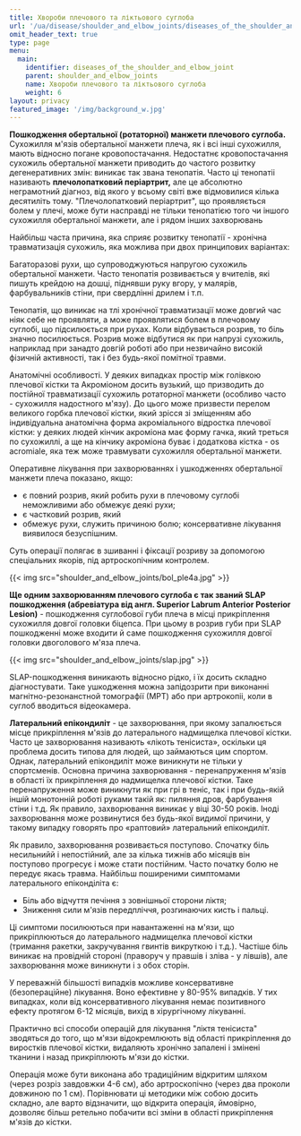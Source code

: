 ```yaml
---
title: Хвороби плечового та ліктьового суглоба
url: '/ua/disease/shoulder_and_elbow_joints/diseases_of_the_shoulder_and_elbow_joint'
omit_header_text: true
type: page
menu:
  main:
    identifier: diseases_of_the_shoulder_and_elbow_joint
    parent: shoulder_and_elbow_joints
    name: Хвороби плечового та ліктьового суглоба
    weight: 6
layout: privacy
featured_image: '/img/background_w.jpg'
---
```


**Пошкодження обертальної (ротаторної) манжети плечового суглоба.** Сухожилля м'язів обертальної манжети плеча, як і всі
інші сухожилля, мають відносно погане кровопостачання. Недостатнє кровопостачання сухожиль обертальної манжети приводить
до частого розвитку дегенеративних змін: виникає так звана тенопатія. Часто ці тенопатіі називають **плечолопатковий
періартрит,** але це абсолютно неграмотний діагноз, від якого у всьому світі вже відмовилися кілька десятиліть тому.
"Плечолопатковий періартрит", що проявляється болем у плечі, може бути насправді не тільки тенопатією того чи іншого
сухожилля обертальної манжети, але і рядом інших захворювань

Найбільш часта причина, яка сприяє розвитку тенопатії - хронічна травматизація сухожиль, яка можлива при двох
принципових варіантах:

Багаторазові рухи, що супроводжуються напругою сухожиль обертальної манжети. Часто тенопатія розвивається у вчителів,
які пишуть крейдою на дошці, піднявши руку вгору, у малярів, фарбувальників стіни, при свердлінні дрилем і т.п.

Тенопатія, що виникає на тлі хронічної травматизації може довгий час ніяк себе не проявляти, а може проявлятися болем в
плечовому суглобі, що підсилюється при рухах. Коли відбувається розрив, то біль значно посилюється. Розрив може
відбутися як при напрузі сухожиль, наприклад при занадто довгій роботі або при незвичайно високій фізичній активності,
так і без будь-якої помітної травми.

Анатомічні особливості. У деяких випадках простір між голівкою плечової кістки та Акроміоном досить вузький, що
призводить до постійної травматизації сухожиль ротаторної манжети (особливо часто - сухожилля надостного м'язу). До
цього може призвести перелом великого горбка плечової кістки, який зрісся зі зміщенням або індивідуальна анатомічна
форма акроміального відростка плечової кістки: у деяких людей кінчик акроміона має форму гачка, який треться по
сухожиллі, а ще на кінчику акроміона буває і додаткова кістка - os acromiale, яка теж може травмувати сухожилля
обертальної манжети.

Оперативне лікування при захворюваннях і ушкодженнях обертальної манжети плеча показано, якщо:

- є повний розрив, який робить рухи в плечовому суглобі неможливими або обмежує деякі рухи;
- є частковий розрив, який 
- обмежує рухи, служить причиною болю; консервативне лікування виявилося безуспішним.

Суть операції полягає в зшиванні і фіксації розриву за допомогою спеціальних якорів, під артроскопічним контролем.

{{< img src="shoulder_and_elbow_joints/bol_ple4a.jpg" >}}

**Ще одним захворюванням плечового суглоба є так званий SLAP пошкодження (абревіатура від англ. Superior Labrum Anterior
Posterior Lesion)** - пошкодження суглобової губи плеча в місці прикріплення сухожилля довгої головки біцепса. При цьому
в розрив губи при SLAP пошкодженні може входити й саме пошкодження сухожилля довгої головки двоголового м'яза плеча.

{{< img src="shoulder_and_elbow_joints/slap.jpg" >}}

SLAP-пошкодження виникають відносно рідко, і їх досить складно діагностувати. Таке ушкодження можна запідозрити при
виконанні магнітно-резонанстной томографії (МРТ) або при артрокопіі, коли в суглоб вводиться відеокамера.

**Латеральний епікондиліт** - це захворювання, при якому запалюється місце прикріплення м'язів до латерального
надмищелка плечової кістки. Часто це захворювання називають «лікоть тенісиста», оскільки ця проблема досить типова для
людей, що займаються цим спортом. Однак, латеральний епікондиліт може виникнути не тільки у спортсменів. Основна причина
захворювання - перенапруження м'язів в області їх прикріплення до надмищелка плечової кістки. Таке перенапруження може
виникнути як при грі в теніс, так і при будь-якій іншій монотонній роботі руками такій як: пиляння дров, фарбування
стіни і т.д. Як правило, захворювання виникає у віці 30-50 років. Іноді захворювання може розвинутися без будь-якої
видимої причини, у такому випадку говорять про «раптовий» латеральний епікондиліт.

Як правило, захворювання розвивається поступово. Спочатку біль несильнийй і непостійний, але за кілька тижнів або
місяців він поступово прогресує і може стати постійним. Часто початку болю не передує якась травма. Найбільш поширеними
симптомами латерального епіконділіта є: 
- Біль або відчуття печіння з зовнішньої сторони ліктя; 
- Зниження сили м'язів передпліччя, розгинаючих кисть і пальці.

Ці симптоми посилюються при навантаженні на м'язи, що прикріплюються до латерального надмищелка плечової кістки
(тримання ракетки, закручування гвинтів викруткою і т.д.). Частіше біль виникає на провідній стороні (праворуч у правшів
і зліва - у лівшів), але захворювання може виникнути і з обох сторін.

У переважній більшості випадків можливе консервативне (безопераційне) лікування. Воно ефективне у 80-95% випадків. У тих
випадках, коли від консервативного лікування немає позитивного ефекту протягом 6-12 місяців, вихід в хірургічному
лікуванні.

Практично всі способи операцій для лікування "ліктя тенісиста" зводяться до того, що м'язи відокремлюють від області
прикріплення до виростків плечової кістки, видаляють хронічно запалені і змінені тканини і назад прикріплюють м'язи до
кістки.

Операція може бути виконана або традиційним відкритим шляхом (через розріз завдовжки 4-6 см), або артроскопічно (через
два проколи довжиною по 1 см). Порівнювати ці методики між собою досить складно, але варто відзначити, що відкрита
операція, ймовірно, дозволяє більш ретельно побачити всі зміни в області прикріплення м'язів до кістки.

